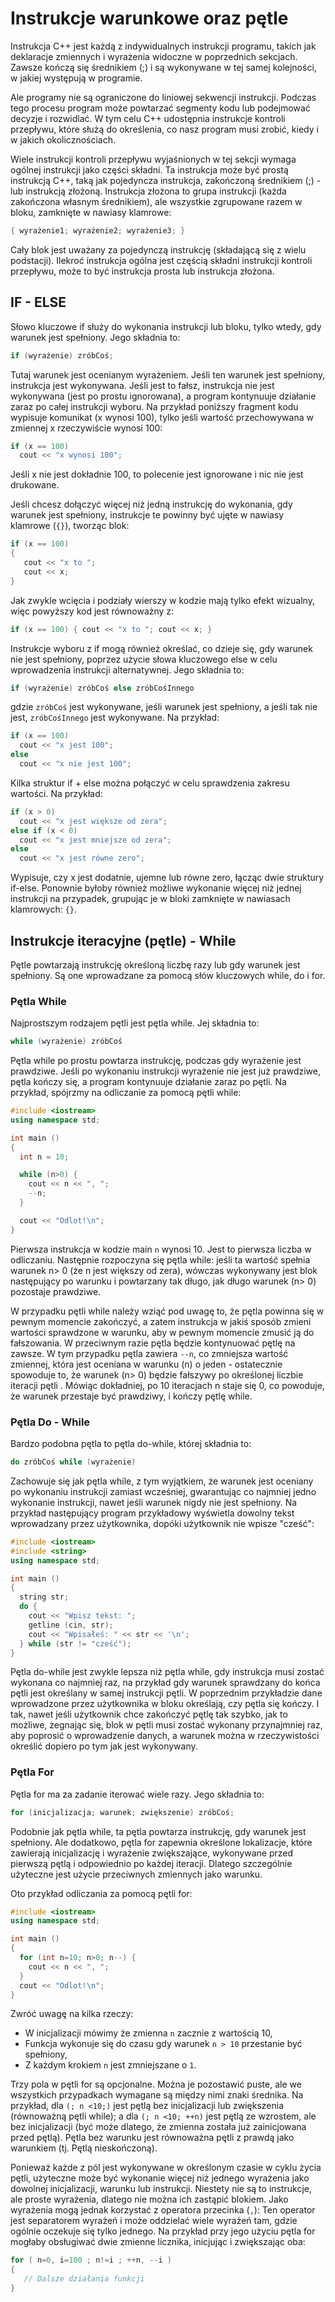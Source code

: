 # Instrukcje warunkowe oraz pętle

Instrukcja C++ jest każdą z indywidualnych instrukcji programu, takich jak deklaracje zmiennych i wyrażenia widoczne w poprzednich sekcjach. Zawsze kończą się średnikiem (;) i są wykonywane w tej samej kolejności, w jakiej występują w programie.

Ale programy nie są ograniczone do liniowej sekwencji instrukcji. Podczas tego procesu program może powtarzać segmenty kodu lub podejmować decyzje i rozwidlać. W tym celu C++ udostępnia instrukcje kontroli przepływu, które służą do określenia, co nasz program musi zrobić, kiedy i w jakich okolicznościach.

Wiele instrukcji kontroli przepływu wyjaśnionych w tej sekcji wymaga ogólnej instrukcji jako części składni. Ta instrukcja może być prostą instrukcją C++, taką jak pojedyncza instrukcja, zakończoną średnikiem (;) - lub instrukcją złożoną. Instrukcja złożona to grupa instrukcji (każda zakończona własnym średnikiem), ale wszystkie zgrupowane razem w bloku, zamknięte w nawiasy klamrowe:

```cpp
{ wyrażenie1; wyrażenie2; wyrażenie3; } 
```

Cały blok jest uważany za pojedynczą instrukcję (składającą się z wielu podstacji). Ilekroć instrukcja ogólna jest częścią składni instrukcji kontroli przepływu, może to być instrukcja prosta lub instrukcja złożona.

## IF - ELSE

Słowo kluczowe if służy do wykonania instrukcji lub bloku, tylko wtedy, gdy warunek jest spełniony. Jego składnia to:

```cpp
if (wyrażenie) zróbCoś;
```

Tutaj warunek jest ocenianym wyrażeniem. Jeśli ten warunek jest spełniony, instrukcja jest wykonywana. Jeśli jest to fałsz, instrukcja nie jest wykonywana (jest po prostu ignorowana), a program kontynuuje działanie zaraz po całej instrukcji wyboru. Na przykład poniższy fragment kodu wypisuje komunikat (x wynosi 100), tylko jeśli wartość przechowywana w zmiennej x rzeczywiście wynosi 100:

```cpp
if (x == 100)
  cout << "x wynosi 100";
```

Jeśli x nie jest dokładnie 100, to polecenie jest ignorowane i nic nie jest drukowane.

Jeśli chcesz dołączyć więcej niż jedną instrukcję do wykonania, gdy warunek jest spełniony, instrukcje te powinny być ujęte w nawiasy klamrowe (`{}`), tworząc blok:

```cpp
if (x == 100)
{
   cout << "x to ";
   cout << x;
}
```

Jak zwykle wcięcia i podziały wierszy w kodzie mają tylko efekt wizualny, więc powyższy kod jest równoważny z:

```cpp
if (x == 100) { cout << "x to "; cout << x; }
```

Instrukcje wyboru z if mogą również określać, co dzieje się, gdy warunek nie jest spełniony, poprzez użycie słowa kluczowego else w celu wprowadzenia instrukcji alternatywnej. Jego składnia to:

```cpp
if (wyrażenie) zróbCoś else zróbCośInnego
```

gdzie `zróbCoś` jest wykonywane, jeśli warunek jest spełniony, a jeśli tak nie jest, `zróbCośInnego` jest wykonywane. Na przykład:

```cpp
if (x == 100)
  cout << "x jest 100";
else
  cout << "x nie jest 100";
```

Kilka struktur if + else można połączyć w celu sprawdzenia zakresu wartości. Na przykład:

```cpp
if (x > 0)
  cout << "x jest większe od zera";
else if (x < 0)
  cout << "x jest mniejsze od zera";
else
  cout << "x jest równe zero";
```

Wypisuje, czy x jest dodatnie, ujemne lub równe zero, łącząc dwie struktury if-else. Ponownie byłoby również możliwe wykonanie więcej niż jednej instrukcji na przypadek, grupując je w bloki zamknięte w nawiasach klamrowych: `{}`.

## Instrukcje iteracyjne (pętle) - While

Pętle powtarzają instrukcję określoną liczbę razy lub gdy warunek jest spełniony. Są one wprowadzane za pomocą słów kluczowych while, do i for.

### Pętla While

Najprostszym rodzajem pętli jest pętla while. Jej składnia to:

```cpp
while (wyrażenie) zróbCoś
```

Pętla while po prostu powtarza instrukcję, podczas gdy wyrażenie jest prawdziwe. Jeśli po wykonaniu instrukcji wyrażenie nie jest już prawdziwe, pętla kończy się, a program kontynuuje działanie zaraz po pętli. Na przykład, spójrzmy na odliczanie za pomocą pętli while:

```cpp
#include <iostream>
using namespace std;

int main ()
{
  int n = 10;

  while (n>0) {
    cout << n << ", ";
    --n;
  }

  cout << "Odlot!\n";
}
```

Pierwsza instrukcja w kodzie main `n` wynosi 10. Jest to pierwsza liczba w odliczaniu. Następnie rozpoczyna się pętla while: jeśli ta wartość spełnia warunek n> 0 (że n jest większy od zera), wówczas wykonywany jest blok następujący po warunku i powtarzany tak długo, jak długo warunek (n> 0) pozostaje prawdziwe.

W przypadku pętli while należy wziąć pod uwagę to, że pętla powinna się w pewnym momencie zakończyć, a zatem instrukcja w jakiś sposób zmieni wartości sprawdzone w warunku, aby w pewnym momencie zmusić ją do fałszowania. W przeciwnym razie pętla będzie kontynuować pętlę na zawsze. W tym przypadku pętla zawiera `--n`, co zmniejsza wartość zmiennej, która jest oceniana w warunku (n) o jeden - ostatecznie spowoduje to, że warunek (n> 0) będzie fałszywy po określonej liczbie iteracji pętli . Mówiąc dokładniej, po 10 iteracjach n staje się 0, co powoduje, że warunek przestaje być prawdziwy, i kończy pętlę while.

### Pętla Do - While

Bardzo podobna pętla to pętla do-while, której składnia to:

```cpp
do zróbCoś while (wyrażenie)
```

Zachowuje się jak pętla while, z tym wyjątkiem, że warunek jest oceniany po wykonaniu instrukcji zamiast wcześniej, gwarantując co najmniej jedno wykonanie instrukcji, nawet jeśli warunek nigdy nie jest spełniony. Na przykład następujący program przykładowy wyświetla dowolny tekst wprowadzany przez użytkownika, dopóki użytkownik nie wpisze "cześć":

```cpp
#include <iostream>
#include <string>
using namespace std;

int main ()
{
  string str;
  do {
    cout << "Wpisz tekst: ";
    getline (cin, str);
    cout << "Wpisałeś: " << str << '\n';
  } while (str != "cześć");
}
```

Pętla do-while jest zwykle lepsza niż pętla while, gdy instrukcja musi zostać wykonana co najmniej raz, na przykład gdy warunek sprawdzany do końca pętli jest określany w samej instrukcji pętli. W poprzednim przykładzie dane wprowadzone przez użytkownika w bloku określają, czy pętla się kończy. I tak, nawet jeśli użytkownik chce zakończyć pętlę tak szybko, jak to możliwe, żegnając się, blok w pętli musi zostać wykonany przynajmniej raz, aby poprosić o wprowadzenie danych, a warunek można w rzeczywistości określić dopiero po tym jak jest wykonywany.

### Pętla For

Pętla for ma za zadanie iterować wiele razy. Jego składnia to:

```cpp
for (inicjalizacja; warunek; zwiększenie) zróbCoś;
```

Podobnie jak pętla while, ta pętla powtarza instrukcję, gdy warunek jest spełniony. Ale dodatkowo, pętla for zapewnia określone lokalizacje, które zawierają inicjalizację i wyrażenie zwiększające, wykonywane przed pierwszą pętlą i odpowiednio po każdej iteracji. Dlatego szczególnie użyteczne jest użycie przeciwnych zmiennych jako warunku.

Oto przykład odliczania za pomocą pętli for:

```cpp
#include <iostream>
using namespace std;

int main ()
{
  for (int n=10; n>0; n--) {
    cout << n << ", ";
  }
  cout << "Odlot!\n";
}
```

Zwróć uwagę na kilka rzeczy:

- W inicjalizacji mówimy że zmienna `n` zacznie z wartością 10,
- Funkcja wykonuje się do czasu gdy warunek `n > 10` przestanie być spełniony,
- Z każdym krokiem `n` jest zmniejszane o `1`.

Trzy pola w pętli for są opcjonalne. Można je pozostawić puste, ale we wszystkich przypadkach wymagane są między nimi znaki średnika. Na przykład, dla `(; n <10;)` jest pętlą bez inicjalizacji lub zwiększenia (równoważną pętli while); a dla `(; n <10; ++n)` jest pętlą ze wzrostem, ale bez inicjalizacji (być może dlatego, że zmienna została już zainicjowana przed pętlą). Pętla bez warunku jest równoważna pętli z prawdą jako warunkiem (tj. Pętlą nieskończoną).

Ponieważ każde z pól jest wykonywane w określonym czasie w cyklu życia pętli, użyteczne może być wykonanie więcej niż jednego wyrażenia jako dowolnej inicjalizacji, warunku lub instrukcji. Niestety nie są to instrukcje, ale proste wyrażenia, dlatego nie można ich zastąpić blokiem. Jako wyrażenia mogą jednak korzystać z operatora przecinka (`,`): Ten operator jest separatorem wyrażeń i może oddzielać wiele wyrażeń tam, gdzie ogólnie oczekuje się tylko jednego. Na przykład przy jego użyciu pętla for mogłaby obsługiwać dwie zmienne licznika, inicjując i zwiększając oba:

```cpp
for ( n=0, i=100 ; n!=i ; ++n, --i )
{
   // Dalsze działania funkcji
}
```